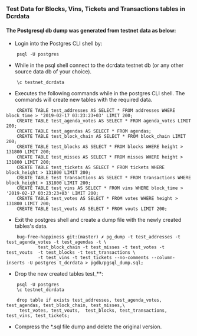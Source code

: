 ### Test Data for Blocks, Vins, Tickets and Transactions tables in Dcrdata

#### The Postgresql db dump was generated from testnet data as below:

- Login into the Postgres CLI shell by:
```Shell
    psql -U postgres
```

- While in the psql shell connect to the dcrdata testnet db (or any other source data db of your choice).
```Shell
    \c testnet_dcrdata
```
- Executes the following commands while in the postgres CLI shell. The commands will create new tables with the required data.

```Shell
    CREATE TABLE test_addresses AS SELECT * FROM addresses WHERE block_time > '2019-02-17 03:23:23+03' LIMIT 200;
    CREATE TABLE test_agenda_votes AS SELECT * FROM agenda_votes LIMIT 200;
    CREATE TABLE test_agendas AS SELECT * FROM agendas;
    CREATE TABLE test_block_chain AS SELECT * FROM block_chain LIMIT 200;
    CREATE TABLE test_blocks AS SELECT * FROM blocks WHERE height > 131800 LIMIT 200;
    CREATE TABLE test_misses AS SELECT * FROM misses WHERE height > 131800 LIMIT 200;
    CREATE TABLE test_tickets AS SELECT * FROM tickets WHERE block_height > 131800 LIMIT 200;
    CREATE TABLE test_transactions AS SELECT * FROM transactions WHERE block_height > 131800 LIMIT 200;
    CREATE TABLE test_vins AS SELECT * FROM vins WHERE block_time > '2019-02-17 03:23:23+03' LIMIT 200;
    CREATE TABLE test_votes AS SELECT * FROM votes WHERE height > 131800 LIMIT 200;
    CREATE TABLE test_vouts AS SELECT * FROM vouts LIMIT 200;
```

- Exit the postgres shell and create a dump file with the newly created tables's data.
```Shell
    bug-free-happiness git:(master) ✗ pg_dump -t test_addresses -t test_agenda_votes -t test_agendas -t \
            test_block_chain -t test_misses -t test_votes -t test_vouts  -t test_blocks -t test_transactions \
            -t test_vins -t test_tickets --no-comments --column-inserts -U postgres t_dcrdata > pgdb/pgsql_dump.sql;
```

- Drop the new created tables test_**:
```Shell
    psql -U postgres
    \c testnet_dcrdata

    drop table if exists test_addresses, test_agenda_votes, test_agendas, test_block_chain, test_misses,\
     test_votes, test_vouts,  test_blocks, test_transactions, test_vins, test_tickets;
```

- Compress the *.sql file dump and delete the original version.